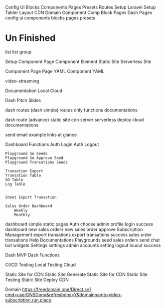 Config
    UI 
    Blocks
    Components
    Pages
    Presets
    Routes
Setup
    Laravel Setup
    Tabler Layout CDN
    Domain
Component
    Comp
    Block
    Pages
    Dash Pages
config
    ui
        components
        blocks
        pages
        presets










# Un Finished

list
    list group



Setup
    Component Page
    Component Element
    Static Site
    Serverless Site

Component Page
    Page YAML
    Component YAML


video-streaming






Documentation
    Local
    Cloud





Dash 
Pitch Slides












        
dash routes  (dash simple)
    routes only
    functions
    documentations

dash route (advance)
    static site
    cdn server
    serverless deploy
    cloud documentations

send email example
    links at glance


Dashboard Functions
    Auth Login
    Auth Logout

    Playground So Seeds
    Playground So Approve Seed
    Playground Transations Seeds
    
    Transation Export
    Transation Table
    SO Table
    Log Table


    Sheet Export Transation

    Sales Order Dashboard
        Weekly
        Monthly


dashboard simple static pages
    Auth
        choose admin profile
        login success
    dashboard
        new sales orders
        new sales order approve
    Subscription Management
        export transations
        export transations success
        sales order
        transations
    Help
        Documentations
        Playgrounds
            seed sales orders
            send chat bot widgets
    Settings
        settings admin accounts
        setting logout
        louout success















Dash MVP
    Dash Functions


CI/CD
    Testing Local
    Testing Cloud


Static Site for CDN
    Static Site Generate
    Static Site for CDN
    Static Site Testing
    Static Site Deploy CDN



Domain
    https://freedomain.one/Direct.sv?cmd=userDNSDone&refreshdns=Y&domainname=video-subscription.run.place
